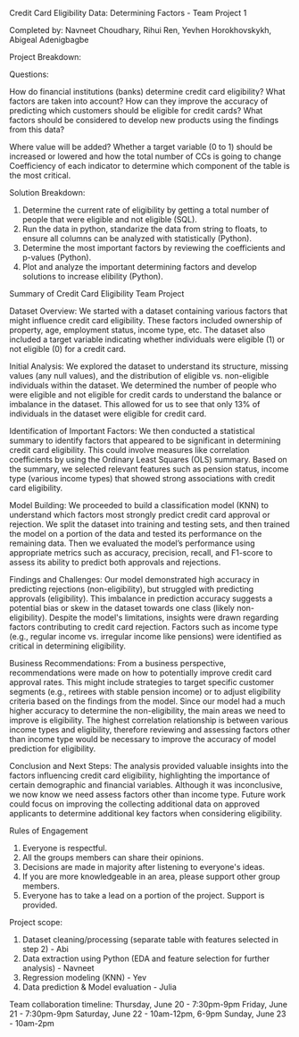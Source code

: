 Credit Card Eligibility Data: Determining Factors - Team Project 1  

Completed by: Navneet Choudhary, Rihui Ren, Yevhen Horokhovskykh, Abigeal Adenigbagbe


Project Breakdown:

Questions:

How do financial institutions (banks) determine credit card eligibility? What factors are taken into account?
How can they improve the accuracy of predicting which customers should be eligible for credit cards?
What factors should be considered to develop new products using the findings from this data?

Where value will be added?
Whether a target variable (0 to 1) should be increased or lowered and how the total number of CCs is going to change
Coefficiency of each indicator to determine which component of the table is the most critical.

Solution Breakdown:
1) Determine the current rate of eligibility by getting a total number of people that were eligible and not eligible (SQL).
2) Run the data in python, standarize the data from string to floats, to ensure all columns can be analyzed with statistically (Python).
3) Determine the most important factors by reviewing the coefficients and p-values (Python).
4) Plot and analyze the important determining factors and develop solutions to increase elibility (Python). 

Summary of Credit Card Eligibility Team Project

Dataset Overview:
We started with a dataset containing various factors that might influence credit card eligibility. These factors included ownership of property, age, employment status, income type, etc.
The dataset also included a target variable indicating whether individuals were eligible (1) or not eligible (0) for a credit card.

Initial Analysis:
We explored the dataset to understand its structure, missing values (any null values), and the distribution of eligible vs. non-eligible individuals within the dataset.
We determined the number of people who were eligible and not eligible for credit cards to understand the balance or imbalance in the dataset. This allowed for us to see that only 13% of individuals in the dataset were eligible for credit card.

Identification of Important Factors:
We then conducted a statistical summary to identify factors that appeared to be significant in determining credit card eligibility. This could involve measures like correlation coefficients by using the Ordinary Least Squares (OLS) summary.
Based on the summary, we selected relevant features such as pension status, income type (various income types) that showed strong associations with credit card eligibility.

Model Building:
We proceeded to build a classification model (KNN) to understand which factors most strongly predict credit card approval or rejection.
We split the dataset into training and testing sets, and then trained the model on a portion of the data and tested its performance on the remaining data.
Then we evaluated the model’s performance using appropriate metrics such as accuracy, precision, recall, and F1-score to assess its ability to predict both approvals and rejections.

Findings and Challenges:
Our model demonstrated high accuracy in predicting rejections (non-eligibility), but struggled with predicting approvals (eligibility). This imbalance in prediction accuracy suggests a potential bias or skew in the dataset towards one class (likely non-eligibility).
Despite the model's limitations, insights were drawn regarding factors contributing to credit card rejection. Factors such as income type (e.g., regular income vs. irregular income like pensions) were identified as critical in determining eligibility.

Business Recommendations:
From a business perspective, recommendations were made on how to potentially improve credit card approval rates. This might include strategies to target specific customer segments (e.g., retirees with stable pension income) or to adjust eligibility criteria based on the findings from the model.
Since our model had a much higher accuracy to determine the non-eligibility, the main areas we need to improve is eligibility. The highest correlation relationship is between various income types and eligibility, therefore reviewing and assessing factors other than income type would be necessary to improve the accuracy of model prediction for eligibility. 

Conclusion and Next Steps:
The analysis provided valuable insights into the factors influencing credit card eligibility, highlighting the importance of certain demographic and financial variables. Although it was inconclusive, we now know we need assess factors other than income type.
Future work could focus on improving the collecting additional data on approved applicants to determine additional key factors when considering eligibility.


Rules of Engagement
1. Everyone is respectful.
2. All the groups members can share their opinions.
3. Decisions are made in majority after listening to everyone's ideas.
4. If you are more knowledgeable in an area, please support other group members.
5. Everyone has to take a lead on a portion of the project. Support is provided.


Project scope:
1. Dataset cleaning/processing (separate table with features selected in step 2) - Abi
2. Data extraction using Python (EDA and feature selection for further analysis) - Navneet
3. Regression modeling (KNN) - Yev
4. Data prediction & Model evaluation - Julia


Team collaboration timeline:
Thursday, June 20 - 7:30pm-9pm
Friday, June 21 - 7:30pm-9pm
Saturday, June 22 - 10am-12pm, 6-9pm
Sunday, June 23 - 10am-2pm

